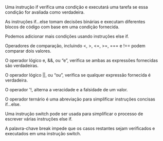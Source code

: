 Uma instrução if verifica uma condição e executará uma tarefa se essa condição for avaliada como verdadeira.

As instruções if...else tomam decisões binárias e executam diferentes blocos de código com base em uma condição fornecida.

Podemos adicionar mais condições usando instruções else if.

Operadores de comparação, incluindo <, >, <=, >=, === e !== podem comparar dois valores.

O operador lógico e, &&, ou “e”, verifica se ambas as expressões fornecidas são verdadeiras.

O operador lógico ||, ou “ou”, verifica se qualquer expressão fornecida é verdadeira.

O operador '!, alterna a veracidade e a falsidade de um valor.

O operador ternário é uma abreviação para simplificar instruções concisas if...else.

Uma instrução switch pode ser usada para simplificar o processo de escrever várias instruções else if. 

A palavra-chave break impede que os casos restantes sejam verificados e executados em uma instrução switch.
